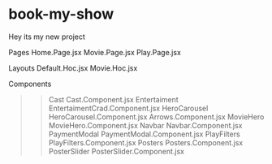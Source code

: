 # book-my-show
Hey its my new project

Pages
Home.Page.jsx
Movie.Page.jsx
Play.Page.jsx

Layouts
Default.Hoc.jsx
Movie.Hoc.jsx

Components
>>Cast              Cast.Component.jsx
>>Entertaiment      EntertaimentCrad.Component.jsx
>>HeroCarousel      HeroCarousel.Component.jsx
                    Arrows.Component.jsx
>>MovieHero         MovieHero.Component.jsx
>>Navbar            Navbar.Component.jsx
>>PaymentModal      PaymentModal.Component.jsx
>>PlayFilters       PlayFilters.Component.jsx
>>Posters           Posters.Component.jsx
>>PosterSlider      PosterSlider.Component.jsx